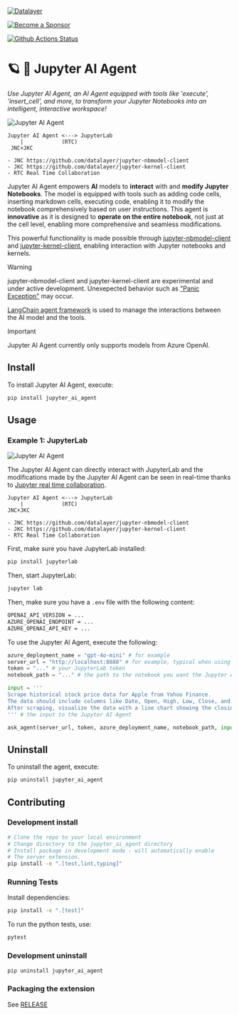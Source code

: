 <!--
  ~ Copyright (c) 2023-2024 Datalayer, Inc.
  ~
  ~ BSD 3-Clause License
-->

[![Datalayer](https://assets.datalayer.tech/datalayer-25.svg)](https://datalayer.io)

[![Become a Sponsor](https://img.shields.io/static/v1?label=Become%20a%20Sponsor&message=%E2%9D%A4&logo=GitHub&style=flat&color=1ABC9C)](https://github.com/sponsors/datalayer)

[![Github Actions Status](https://github.com/datalayer/jupyter-ai-agent/workflows/Build/badge.svg)](https://github.com/datalayer/jupyter-ai-agent/actions/workflows/build.yml)

# 🪐 🤖 Jupyter AI Agent

*Use Jupyter AI Agent, an AI Agent equipped with tools like 'execute', 'insert_cell', and more, to transform your Jupyter Notebooks into an intelligent, interactive workspace!*

![Jupyter AI Agent](https://assets.datalayer.tech/jupyter-ai-agent/ai-agent-jupyterlab.gif)

```
Jupyter AI Agent <---> JupyterLab
    |            (RTC)
 JNC+JKC

- JNC https://github.com/datalayer/jupyter-nbmodel-client
- JKC https://github.com/datalayer/jupyter-kernel-client
- RTC Real Time Collaboration
```

Jupyter AI Agent empowers **AI** models to **interact** with and **modify Jupyter Notebooks**. The model is equipped with tools such as adding code cells, inserting markdown cells, executing code, enabling it to modify the notebook comprehensively based on user instructions. This agent is **innovative** as it is designed to **operate on the entire notebook**, not just at the cell level, enabling more comprehensive and seamless modifications.

This powerful functionality is made possible through [jupyter-nbmodel-client](https://github.com/datalayer/jupyter-nbmodel-client) and [jupyter-kernel-client](https://github.com/datalayer/jupyter-kernel-client), enabling interaction with Jupyter notebooks and kernels.

> [!WARNING] 
> jupyter-nbmodel-client and jupyter-kernel-client are experimental and under active development. 
> Unexepected behavior such as ["Panic Exception"](https://github.com/datalayer/jupyter-nbmodel-client/issues/12) may occur.

[LangChain agent framework](https://python.langchain.com/v0.1/docs/modules/agents/how_to/custom_agent/) is used to manage the interactions between the AI model and the tools.

> [!IMPORTANT] 
> Jupyter AI Agent currently only supports models from Azure OpenAI.

## Install

To install Jupyter AI Agent, execute:

```bash
pip install jupyter_ai_agent
```

## Usage

### Example 1: JupyterLab

![Jupyter AI Agent](https://assets.datalayer.tech/jupyter-ai-agent/ai-agent-jupyterlab.gif)

The Jupyter AI Agent can directly interact with JupyterLab and the modifications made by the Jupyter AI Agent can be seen in real-time thanks to [Jupyter real time collaboration](https://jupyterlab.readthedocs.io/en/stable/user/rtc.html).

```
Jupyter AI Agent <---> JupyterLab
    |            (RTC)
JNC+JKC

- JNC https://github.com/datalayer/jupyter-nbmodel-client
- JKC https://github.com/datalayer/jupyter-kernel-client
- RTC Real Time Collaboration
```

First, make sure you have JupyterLab installed:

```bash
pip install jupyterlab
```

Then, start JupyterLab:

```bash
jupyter lab
```
Then, make sure you have a `.env` file with the following content:

```bash
OPENAI_API_VERSION = ...
AZURE_OPENAI_ENDPOINT = ...
AZURE_OPENAI_API_KEY = ...
```

To use the Jupyter AI Agent, execute the following:

```python
azure_deployment_name = "gpt-4o-mini" # for example
server_url = "http://localhost:8888" # for example, typical when using JupyterLab
token = "..." # your JupyterLab token
notebook_path = "..." # the path to the notebook you want the Jupyter AI Agent to modify

input = '''
Scrape historical stock price data for Apple from Yahoo Finance. 
The data should include columns like Date, Open, High, Low, Close, and Volume. 
After scraping, visualize the data with a line chart showing the closing prices over time.
''' # the input to the Jupyter AI Agent

ask_agent(server_url, token, azure_deployment_name, notebook_path, input)
```

## Uninstall

To uninstall the agent, execute:

```bash
pip uninstall jupyter_ai_agent
```

## Contributing

### Development install

```bash
# Clone the repo to your local environment
# Change directory to the jupyter_ai_agent directory
# Install package in development mode - will automatically enable
# The server extension.
pip install -e ".[test,lint,typing]"
```

### Running Tests

Install dependencies:

```bash
pip install -e ".[test]"
```

To run the python tests, use:

```bash
pytest
```

### Development uninstall

```bash
pip uninstall jupyter_ai_agent
```

### Packaging the extension

See [RELEASE](RELEASE.md)
